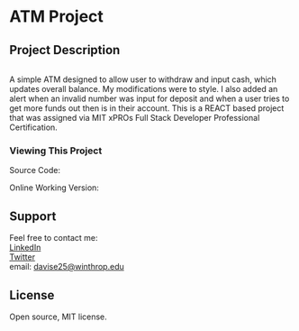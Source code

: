 # ATM Project


## Project Description

<img src="">

<p> A simple ATM designed to allow user to withdraw and input cash, which updates overall balance. My modifications were to style. I also added an alert when an invalid number was input for deposit and when a user tries to get more funds out then is in their account. This is a REACT based project that was assigned via MIT xPROs Full Stack Developer Professional Certification.  </p>

<h3> Viewing This Project </h3>
  <p> Source Code: </p>
  <p> Online Working Version: </p>

## Support
Feel free to contact me: <br>
<a href="https://www.linkedin.com/in/erin-davis-7188211a5/">LinkedIn</a><br>
<a href="https://twitter.com/ErinDav25425908">Twitter</a><br>
email: davise25@winthrop.edu 

## License 
Open source, MIT license.
